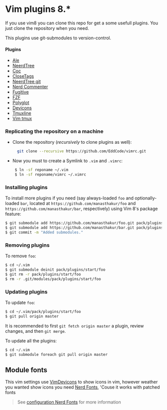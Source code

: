 # Vim plugins 8.*

If you use vim8 you can clone this repo for get a some usefull plugins. You just clone the repository when you need.

This plugins use git-submodules to version-control.

#### Plugins
* [Ale](https://github.com/dense-analysis/ale)
* [NeerdTree](https://github.com/scrooloose/nerdtree)
* [Coc](https://github.com/neoclide/coc.nvim.git)
* [CloseTags](https://github.com/alvan/vim-closetag.git)
* [NeerdTree git](https://github.com/Xuyuanp/nerdtree-git-plugin.git)
* [Nerd Commenter](https://github.com/preservim/nerdcommenter.git)
* [Fugitive](https://github.com/tpope/vim-fugitive.git)
* [FZF](https://github.com/junegunn/fzf.vim.git)
* [Polyglot](https://github.com/sheerun/vim-polyglot.git)
* [Devicons](https://github.com/ryanoasis/vim-devicons.git)
* [Tmuxline](https://github.com/edkolev/tmuxline.vim.git)
* [Vim tmux](https://github.com/tmux-plugins/vim-tmux.git)
### Replicating the repository on a machine
- Clone the repository (_recursively_ to clone plugins as well):
	```bash
	  git clone --recursive https://github.com/EddCode/vimrc.git
	```

-  Now you must to create a Symlink to `.vim` and `.vimrc`:

	```bash
	 $ ln -sf reponame ~/.vim
	 $ ln -sf reponame/vimrc ~/.vimrc
	```

### Installing plugins
To install more plugins if you need (say always-loaded `foo` and optionally-loaded `bar`, located at `https://github.com/manasthakur/foo` and `https://github.com/manasthakur/bar`, respectively)
using Vim 8's package feature:

```bash
$ git submodule add https://github.com/manasthakur/foo.git pack/plugins/start/foo
$ git submodule add https://github.com/manasthakur/bar.git pack/plugins/opt/bar
$ git commit -m "Added submodules."
```

### Removing plugins
To remove `foo`:
```bash
$ cd ~/.vim
$ git submodule deinit pack/plugins/start/foo
$ git rm -r pack/plugins/start/foo
$ rm -r .git/modules/pack/plugins/start/foo
```

### Updating plugins
To update `foo`:
```bash
$ cd ~/.vim/pack/plugins/start/foo
$ git pull origin master
```

It is recommended to first `git fetch origin master` a plugin, review changes, and then `git merge`.

To update all the plugins:
```bash
$ cd ~/.vim
$ git submodule foreach git pull origin master
```

## Module fonts
This vim settings use [VimDevicons](https://github.com/ryanoasis/vim-devicons) to show icons in vim, however weather you wanted show icons
you need [Nerd Fonts](https://github.com/ryanoasis/nerd-fonts), 'Couse it works with patched fonts

> See [configuration Nerd Fonts](https://github.com/ryanoasis/nerd-fonts#font-installation) for more information
